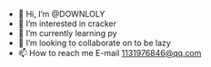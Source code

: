 - 👋 Hi, I’m @DOWNLOLY
- 👀 I’m interested in cracker
- 🌱 I’m currently learning py
- 💞️ I’m looking to collaborate on to be lazy
- 📫 How to reach me E-mail 1131976846@qq.com

<!---
DOWNLOLY/DOWNLOLY is a ✨ special ✨ repository because its `README.md` (this file) appears on your GitHub profile.
You can click the Preview link to take a look at your changes.
--->
